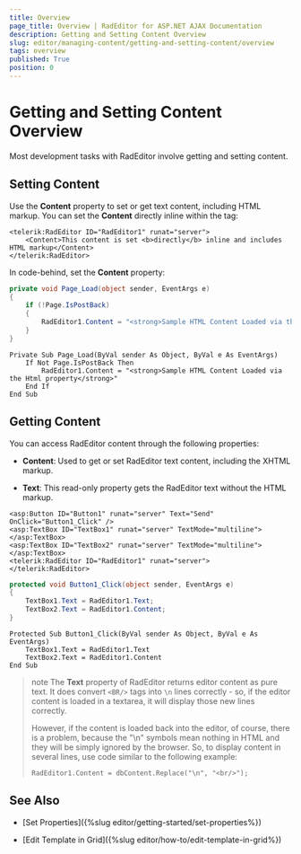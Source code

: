 ```yaml
---
title: Overview
page_title: Overview | RadEditor for ASP.NET AJAX Documentation
description: Getting and Setting Content Overview
slug: editor/managing-content/getting-and-setting-content/overview
tags: overview
published: True
position: 0
---
```


# Getting and Setting Content Overview

Most development tasks with RadEditor involve getting and setting content.

## Setting Content

Use the **Content** property to set or get text content, including HTML markup. You can set the **Content** directly inline within the **<Content>** tag:

````ASP.NET
<telerik:RadEditor ID="RadEditor1" runat="server">
	<Content>This content is set <b>directly</b> inline and includes HTML markup</Content>
</telerik:RadEditor>
````

In code-behind, set the **Content** property:

````C#
private void Page_Load(object sender, EventArgs e)
{
	if (!Page.IsPostBack)
	{
		RadEditor1.Content = "<strong>Sample HTML Content Loaded via the Html property</strong>";
	}
}	
````
````VB
Private Sub Page_Load(ByVal sender As Object, ByVal e As EventArgs)
	If Not Page.IsPostBack Then
		RadEditor1.Content = "<strong>Sample HTML Content Loaded via the Html property</strong>"
	End If
End Sub
````

## Getting Content

You can access RadEditor content through the following properties:

* **Content**: Used to get or set RadEditor text content, including the XHTML markup.

* **Text**: This read-only property gets the RadEditor text without the HTML markup.

````ASP.NET
<asp:Button ID="Button1" runat="server" Text="Send" OnClick="Button1_Click" />
<asp:TextBox ID="TextBox1" runat="server" TextMode="multiline"></asp:TextBox>
<asp:TextBox ID="TextBox2" runat="server" TextMode="multiline"></asp:TextBox>
<telerik:RadEditor ID="RadEditor1" runat="server">
</telerik:RadEditor>
````


````C#
protected void Button1_Click(object sender, EventArgs e)
{
	TextBox1.Text = RadEditor1.Text;
	TextBox2.Text = RadEditor1.Content;
} 
````
````VB
Protected Sub Button1_Click(ByVal sender As Object, ByVal e As EventArgs)
	TextBox1.Text = RadEditor1.Text
	TextBox2.Text = RadEditor1.Content
End Sub
````

>note The **Text** property of RadEditor returns editor content as pure text. It does convert `<BR/>` tags into `\n` lines correctly - so, if the editor content is loaded in a textarea, it will display those new lines correctly.
>
>However, if the content is loaded back into the editor, of course, there is a problem, because the "\n" symbols mean nothing in HTML and they will be simply ignored by the browser. So, to display content in several lines, use code similar to the following example:
>
>`RadEditor1.Content = dbContent.Replace("\n", "<br/>");`

## See Also

 * [Set Properties]({%slug editor/getting-started/set-properties%})

 * [Edit Template in Grid]({%slug editor/how-to/edit-template-in-grid%})
